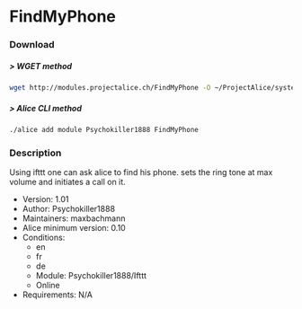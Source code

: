 # FindMyPhone

### Download

##### > WGET method
```bash
wget http://modules.projectalice.ch/FindMyPhone -O ~/ProjectAlice/system/moduleInstallTickets/FindMyPhone.install
```

##### > Alice CLI method
```bash
./alice add module Psychokiller1888 FindMyPhone
```

### Description
Using ifttt one can ask alice to find his phone. sets the ring tone at max volume and initiates a call on it.

- Version: 1.01
- Author: Psychokiller1888
- Maintainers: maxbachmann
- Alice minimum version: 0.10
- Conditions:
  - en
  - fr
  - de
  - Module: Psychokiller1888/Ifttt
  - Online
- Requirements: N/A
